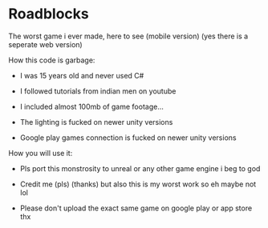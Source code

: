 # Roadblocks
The worst game i ever made, here to see (mobile version) (yes there is a seperate web version)

How this code is garbage:

- I was 15 years old and never used C#

- I followed tutorials from indian men on youtube

- I included almost 100mb of game footage...

- The lighting is fucked on newer unity versions

- Google play games connection is fucked on newer unity versions

How you will use it:

- Pls port this monstrosity to unreal or any other game engine i beg to god

- Credit me (pls) (thanks) but also this is my worst work so eh maybe not lol

- Please don't upload the exact same game on google play or app store thx

